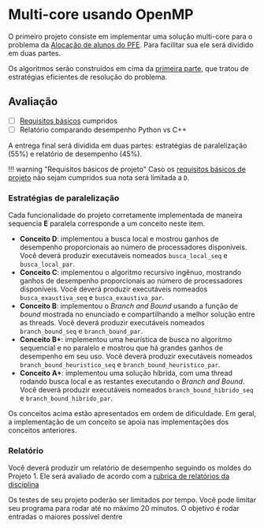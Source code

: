 # Multi-core usando OpenMP

O primeiro projeto consiste em implementar uma solução multi-core para o problema da [Alocação de alunos do PFE](projeto-pfe.md). Para facilitar sua ele será dividido em duas partes.

Os algoritmos serão construídos em cima da [primeira parte](projeto-algoritmos.md), que tratou de estratégias eficientes de resolução do problema.

## Avaliação

- [ ] [Requisitos básicos](checklist.md) cumpridos
- [ ] Relatório comparando desempenho Python vs C++

A entrega final será dividida em duas partes: estratégias de paralelização (55%) e relatório de desempenho (45%).

!!! warning "Requisitos básicos de projeto"
    Caso os [requisitos básicos de projeto](checklist.md) não sejam cumpridos sua nota será limitada a `D`.

### Estratégias de paralelização

Cada funcionalidade do projeto corretamente implementada de maneira sequencia **E** paralela corresponde a um conceito neste item.

* **Conceito D**: implementou a busca local e mostrou ganhos de desempenho proporcionais ao número de processadores disponíveis. Você deverá produzir executáveis nomeados `busca_local_seq` e `busca_local_par`.
* **Conceito C**: implementou o algoritmo recursivo ingênuo, mostrando ganhos de desempenho proporcionais ao número de processadores disponíveis. Você deverá produzir executáveis nomeados `busca_exaustiva_seq` e `busca_exaustiva_par`.
* **Conceito B**: implementou o *Branch and Bound* usando a função de *bound*  mostrada no enunciado e compartilhando a melhor solução entre as threads. Você deverá produzir executáveis nomeados `branch_bound_seq` e `branch_bound_par`.
* **Conceito B+**: implementou uma heurística de busca no algoritmo sequencial e no paralelo e mostrou que há grandes ganhos de desempenho em seu uso. Você deverá produzir executáveis nomeados `branch_bound_heuristico_seq` e `branch_bound_heuristico_par`.
* **Conceito A+**: implementou uma solução híbrida, com uma thread rodando busca local e as restantes executando o *Branch and Bound*. Você deverá produzir executáveis nomeados `branch_bound_hibrido_seq` e `branch_bound_hibrido_par`.

Os conceitos acima estão apresentados em ordem de dificuldade. Em geral, a implementação de um conceito se apoia nas implementações dos conceitos anteriores.

### Relatório

Você deverá produzir um relatório de desempenho seguindo os moldes do Projeto 1. Ele será avaliado de acordo com a [rubrica de relatórios da disciplina](rubrica.ods)

Os testes de seu projeto poderão ser limitados por tempo. Você pode limitar seu programa para rodar até no máximo 20 minutos. O objetivo é rodar entradas o maiores possível dentre

